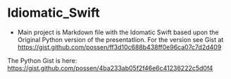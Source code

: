 # Idiomatic_Swift

* Main project is Markdown file with the Idomatic Swift based upon the Original Python version of the presentatlion. For the version see Gist at https://gist.github.com/possen/ff3d10c688b438ff0e96ca07c7d2d409

The Python Gist is here:
https://gist.github.com/possen/4ba233ab05f2f46e6c41236222c5d0f4

